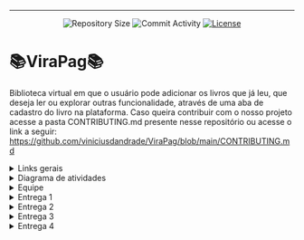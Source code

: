 <hr>
<p align="center">
  <img
    src="https://img.shields.io/github/repo-size/viniciusdandrade/ViraPag?style=flat"
    alt="Repository Size"
  />
  <img
    src="https://img.shields.io/github/commit-activity/t/viniciusdandrade/ViraPag?style=flat&logo=github"
    alt="Commit Activity"
  />
  <a href="LICENSE.md"
    ><img
      src="https://img.shields.io/github/license/viniciusdandrade/ViraPag"
      alt="License"
  /></a>
</p>


# 📚ViraPag📚

  Biblioteca virtual em que o usuário pode adicionar os livros que já leu, que deseja ler ou explorar outras funcionalidade, através de uma aba de cadastro do livro na plataforma. Caso queira contribuir com o nosso projeto acesse a pasta CONTRIBUTING.md presente nesse repositório ou acesse o link a seguir: https://github.com/viniciusdandrade/ViraPag/blob/main/CONTRIBUTING.md


<details>

<summary>Links gerais</summary>

## 🔗Links gerais🔗
   - Deploy: https://virapag.azurewebsites.net/

   - Jira: https://virapag02.atlassian.net/jira/software/projects/VP/boards/1

   - Programação em par: https://docs.google.com/document/d/1dEqu2NSm3Nw_fpxEWXiCw_gaMysSojNzce9vyL9Xnbo/edit?usp=sharing

   - Passo a passo de acesso: https://docs.google.com/document/d/11UsIGZY1QtisHKBIBJJT1YFvfIELgLbkqhBovLelW9k/edit?usp=sharing

   - Link Figma: https://www.figma.com/design/EFrVfIz1qz6Y0zbtQCRSba/Prot%C3%B3tipo-de-Baixa---figma?node-id=0-1&t=SjFRBRbx9pxdXGcQ-0

   - Apresentação do projeto: [Apresentação_Virapag.pdf](https://github.com/user-attachments/files/15534033/Apresentacao_Virapag.pdf)

</details>


<details>

<summary>Diagrama de atividades</summary>

![Imagem do WhatsApp de 2024-05-24 à(s) 11 31 12_f6947555](https://github.com/viniciusdandrade/ViraPag/assets/142420463/c3850fca-2071-4e90-8beb-747030aa99f6)


</details>

<details>

<summary>Equipe</summary>

## 👤Equipe👤
  - André Castro - alcms@cesar.school 📩
   
  - Caio Lima - clb@cesar.school 📩
   
  - Felipe Queiroz - fbq@cesar.school 📩
   
  - Lucas Sukar - lfsw@cesar.school 📩

</details>


<details>

<summary>Entrega 1️</summary>

## Entrega 1️⃣

![image](https://github.com/andrecastrom06/fds2024-1/assets/142420463/3115755d-0d18-4470-b392-f561bf349394)

![image](https://github.com/andrecastrom06/fds2024-1/assets/142420463/0e83d976-77c2-4089-b706-f0165466a153)


  - Link Screencast: https://www.youtube.com/watch?v=N_jPmOq-W3Q


</details>


<details>

<summary>Entrega 2</summary>

## Entrega 2️⃣

![Imagem do WhatsApp de 2024-04-08 à(s) 13 00 17_63b9b910](https://github.com/viniciusdandrade/ViraPag/assets/142420463/4c9d4ddf-503d-4d97-abea-95ab732ff506)

![Imagem do WhatsApp de 2024-04-08 à(s) 13 02 21_cadb194d](https://github.com/viniciusdandrade/ViraPag/assets/142420463/b4bdb717-f48e-42e7-9e2c-64c6bc306f71)

![Imagem do WhatsApp de 2024-04-07 à(s) 15 25 26_aefcb76e](https://github.com/andrecastrom06/ViraPag/assets/142420463/8d7b7392-4dcb-4a57-8f37-a117c7e30b3f)


  - Link Screencast: https://www.youtube.com/watch?v=7-06LMiyGZo


</details>


<details>

<summary>Entrega 3</summary>

## Entrega 3️⃣

![Imagem do WhatsApp de 2024-05-02 à(s) 12 45 17_1c26dc45](https://github.com/viniciusdandrade/ViraPag/assets/142420463/a6b42627-5083-4625-ba8d-6f0689256d16)

![Imagem do WhatsApp de 2024-05-02 à(s) 12 44 31_36a76823](https://github.com/viniciusdandrade/ViraPag/assets/142420463/c085f2cc-2345-4a8b-80bc-5c2a9f564774)

![Imagem do WhatsApp de 2024-05-01 à(s) 11 37 02_beb40ff6](https://github.com/viniciusdandrade/ViraPag/assets/142420463/e4222f12-ebdf-4607-83d0-9d2d4077691c)



  - Link Screencast Protótipo: https://youtu.be/TB9-BdosEV8

  - Link Screencast Deploy: https://youtu.be/AbLSfQq6gFw

  - Link Screencast CI/CD: https://www.youtube.com/watch?v=f6CPsIwmGbg

  - Link Screencast E2E: https://www.youtube.com/watch?v=6vHEfwgG-M8


</details>


<details>

<summary>Entrega 4</summary>

## Entrega 4️⃣


![Imagem do WhatsApp de 2024-05-24 à(s) 11 00 02_eae71547](https://github.com/viniciusdandrade/ViraPag/assets/142420463/a6251add-cc47-4100-beb0-318450bf65c5)

![Imagem do WhatsApp de 2024-05-24 à(s) 11 00 29_79863920](https://github.com/viniciusdandrade/ViraPag/assets/142420463/deca7c6a-ba60-4774-918c-ed9bb89073c0)

![Imagem do WhatsApp de 2024-05-24 à(s) 10 59 49_fe9267d7](https://github.com/viniciusdandrade/ViraPag/assets/142420463/0c6c5709-b78b-45c0-8f43-91ddfb0fc597)
![Imagem do WhatsApp de 2024-05-24 à(s) 10 59 31_375d87fa](https://github.com/viniciusdandrade/ViraPag/assets/142420463/1f23074a-4fbf-4c02-ad88-ac5973b74dd7)


  - Link Screencast Protótipo: https://www.youtube.com/watch?v=Xtl6fzBlrZI
    
  - Link Screencast Deploy: https://www.youtube.com/watch?v=VODOLt7-Q0A

  - Link Screencast CI/CD: https://www.youtube.com/watch?v=aMVL1uF7pA4

  - Link Screencast E2E: https://www.youtube.com/watch?v=DYG9ZrMj964&t=1s

  - Link Screencast Workflows na main : https://www.youtube.com/watch?v=ddBo5UemKws
